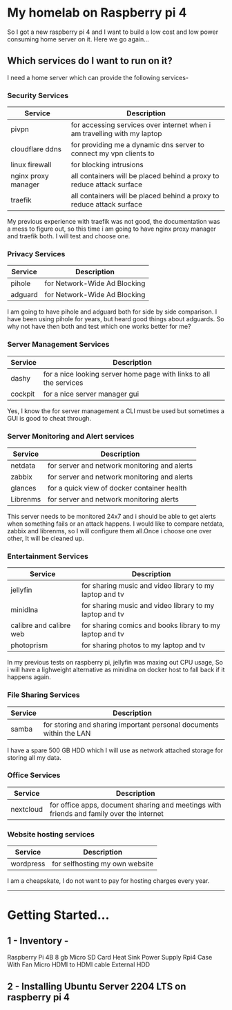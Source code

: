 # My homelab on Raspberry pi 4


So I got a new raspberry pi 4 and I want to build a low cost and low power consuming home server on it. Here we go again...

## Which services do I want to run on it?

I need a home server which can provide the following services-

### Security Services

| Service | Description |
| ----------- | ----------- |
| pivpn | for accessing services over internet when i am travelling with my laptop  |
| cloudflare ddns | for providing me a dynamic dns server to connect my vpn clients to  |
| linux firewall | for blocking intrusions  |
| nginx proxy manager | all containers will be placed behind a proxy to reduce attack surface |
| traefik | all containers will be placed behind a proxy to reduce attack surface |

My previous experience with traefik was not good, the documentation was a mess to figure out, so this time i am going to have nginx proxy manager and traefik both. I will test and choose one.

### Privacy Services

| Service | Description |
| ----------- | ----------- |
| pihole |  for Network-Wide Ad Blocking  |
| adguard |  for Network-Wide Ad Blocking  |

I am going to have pihole and adguard both for side by side comparison. I have been using pihole for years, but heard good things about adguards. So why not have then both and test which one works better for me?



### Server Management Services

| Service | Description |
| ----------- | ----------- |
| dashy |  for a nice looking server home page with links to all the services  |
| cockpit |  for a nice server manager gui  |

Yes, I know the for server management a CLI must be used but sometimes a GUI is good to cheat through.

### Server Monitoring and Alert services

| Service | Description |
| ----------- | ----------- |
| netdata |  for server and network monitoring and alerts  |
| zabbix |  for server and network monitoring and alerts  |
| glances | for a quick view of docker container health |
|Librenms| for server and network monitoring alerts

This server needs to be monitored 24x7 and i should be able to get alerts when something fails or an attack happens. I would like to compare netdata, zabbix and librenms, so I will configure them all.Once i choose one over other, It will be cleaned up.


### Entertainment Services
| Service | Description |
| ----------- | ----------- |
| jellyfin |  for sharing music and video library to my laptop and tv  |
| minidlna |  for sharing music and video library to my laptop and tv  |
| calibre and calibre web |  for sharing comics and books library to my laptop and tv  |
| photoprism | for sharing photos to my laptop and tv |


In my previous tests on raspberry pi, jellyfin was maxing out CPU usage, So i will have a lighweight alternative as minidlna on docker host to fall back if it happens again.

### File Sharing Services

| Service | Description |
| ----------- | ----------- |
| samba |  for storing and sharing important personal documents within the LAN  |

I have a spare 500 GB HDD which I will use as network attached storage for storing all my data.

### Office Services
| Service | Description |
| ----------- | ----------- |
| nextcloud |  for office apps, document sharing and meetings with friends and family over the internet |

### Website hosting services

| Service | Description |
| ----------- | ----------- |
| wordpress |  for selfhosting my own website |

I am a cheapskate, I do not want to pay for hosting charges every year.

----

# Getting Started...

## 1 - Inventory -

Raspberry Pi 4B 8 gb
Micro SD Card
Heat Sink
Power Supply
Rpi4 Case With Fan
Micro HDMI to HDMI cable
External HDD

## 2 - Installing Ubuntu Server 2204 LTS on raspberry pi 4





